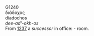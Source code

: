 <body>
  <p>G1240<br>  διάδοχος  <br> diadochos  <br><i>dee-ad‘-okh-os </i><br>From <a href="g1237.htm">1237</a>  a <i>successor</i> in office: - room.<br></p>
 </body>